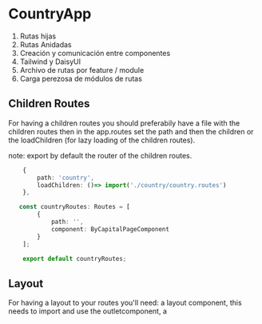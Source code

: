 # CountryApp

1. Rutas hijas 
2. Rutas Anidadas
3. Creación y comunicación entre componentes
4. Tailwind y DaisyUI
5. Archivo de rutas por feature / module
6. Carga perezosa de módulos de rutas


## Children Routes

For having a children routes you should preferabily have a file with the children routes then in the app.routes set the path and then the children or the loadChildren (for lazy loading of the children routes).

note: export by default the router of the children routes.

```typescript
    {
        path: 'country',
        loadChildren: ()=> import('./country/country.routes')
    }, 
```
```typescript
   const countryRoutes: Routes = [
        {
            path: '',
            component: ByCapitalPageComponent
        }
    ];

    export default countryRoutes; 
```

## Layout

For having a layout to your routes you'll need: a layout component, this needs to import and use the outletcomponent, a 